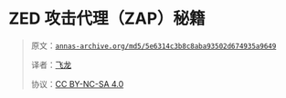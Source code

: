 # ZED 攻击代理（ZAP）秘籍

> 原文：[`annas-archive.org/md5/5e6314c3b8c8aba93502d674935a9649`](https://annas-archive.org/md5/5e6314c3b8c8aba93502d674935a9649)
> 
> 译者：[飞龙](https://github.com/wizardforcel)
> 
> 协议：[CC BY-NC-SA 4.0](http://creativecommons.org/licenses/by-nc-sa/4.0/)

